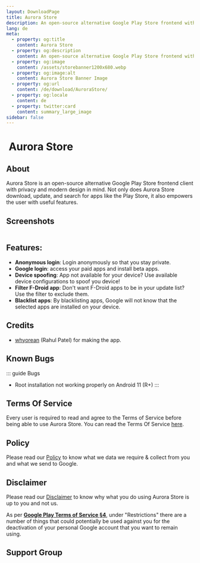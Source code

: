 ```yaml
---
layout: DownloadPage
title: Aurora Store
description: An open-source alternative Google Play Store frontend with privacy features and clean UI.
lang: de
meta:
  - property: og:title
    content: Aurora Store
  - property: og:description
    content: An open-source alternative Google Play Store frontend with privacy features and clean UI.
  - property: og:image
    content: /assets/storebanner1200x680.webp
  - property: og:image:alt
    content: Aurora Store Banner Image
  - property: og:url
    content: /de/download/AuroraStore/
  - property: og:locale
    content: de
  - property: twitter:card
    content: summary_large_image
sidebar: false
---
```


# <img class="headerLogo" :src="$withBase('/icons/aurora_store.webp')"> Aurora Store

## About

Aurora Store is an open-source alternative Google Play Store frontend client with privacy and modern design in mind. Not only does Aurora Store download, update, and search for apps like the Play Store, it also empowers the user with useful features.

## Screenshots

<img class="zoomable" :src="$withBase('/assets/screenshots_store.webp')"/>

## Features:

-   **Anonymous login**: Login anonymously so that you stay private.
-   **Google login**: access your paid apps and install beta apps.
-   **Device spoofing**: App not available for your device? Use available device configurations to spoof you device!
-   **Filter F-Droid app**: Don't want F-Droid apps to be in your update list? Use the filter to exclude them.
-   **Blacklist apps**: By blacklisting apps, Google will not know that the selected apps are installed on your device.

## Credits

-   [whyorean](https://gitlab.com/whyorean/) (Rahul Patel) for making the app.

## Known Bugs

::: guide Bugs
-   Root installation not working properly on Android 11 (R+)
:::

## Terms Of Service

Every user is required to read and agree to the Terms of Service before being able to use Aurora Store. You can read the Terms Of Service [here](/de/download/AuroraStore/terms-of-service/).

## Policy

Please read our [Policy](/de/download/AuroraStore/policy/) to know what we data we require & collect from you and what we send to Google.

## Disclaimer

Please read our [Disclaimer](/de/download/AuroraStore/disclaimer/) to know why what you do using Aurora Store is up to you and not us.

As per [**Google Play Terms of Service §4**](https://play.google.com/intl/en-us_us/about/play-terms/index.html), under "Restrictions" there are a number of things that could potentially be used against you for the deactivation of your personal Google account that you want to remain using.

## Support Group

<p align="center">
	<a href="tg://resolve?domain=aurorasupport" target="_blank" rel="noopener">
    <img :src="$withBase('/assets/tg-aurorasupport-qr.webp')" width="175px" style="border-radius: 15px;" />
  </a>
</p>

